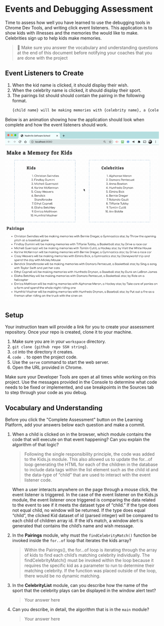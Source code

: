 # Events and Debugging Assessment

Time to assess how well you have learned to use the debugging tools in Chrome Dev Tools, and writing click event listeners. This application is to show kids with illnesses and the memories the would like to make. Celebrities sign up to help kids make memories.

> 🧨 Make sure you answer the vocabulary and understanding questions at the end of this document before notifying your coaches that you are done with the project

## Event Listeners to Create

1. When the kid name is clicked, it should display their wish.
1. When the celebrity name is clicked, it should display their sport.
1. The pairings list should should contain the pairing in the following format.
    ```html
    {child name} will be making memories with {celebrity name}, a {celebrity sport} star, by {child wish}
    ```

Below is an animation showing how the application should look when complete and how the event listeners should work.

<img src="./images/debugging-events-assessment.gif" width="700px">

## Setup

Your instruction team will provide a link for you to create your assessment repository. Once your repo is created, clone it to your machine.

1. Make sure you are in your `workspace` directory.
1. `git clone {github repo SSH string}`.
1. `cd` into the directory it creates.
1. `code .` to open the project code.
1. Use the `serve` command to start the web server.
1. Open the URL provided in Chrome.

Make sure your Developer Tools are open at all times while working on this project. Use the messages provided in the Console to determine what code needs to be fixed or implemented, and use breakpoints in the Sources tab to step through your code as you debug.

## Vocabulary and Understanding

Before you click the "Complete Assessment" button on the Learning Platform, add your answers below each question and make a commit.

1. When a child is clicked on in the browser, which module contains the code that will execute on that event happening? Can you explain the algorithm of that logic?
   > Following the single responsibility principle, the code was added to the Kids.js module. This also allowed us to update the for…of loop generating the HTML for each of the children in the database to include data tags within the list element such as the child id and the data-type of “child” that are used to interact with the event listener code. 
   
   When a user interacts anywhere on the page through a mouse click, the event listener is triggered. In the case of the event listener on the Kids.js module, the event listener once triggered is comparing the data related to the event to see if it meets the dataset type of “child.” If the type does not equal child, no window will be returned. If the type does equal “child”,  the clicked Kid dataset of id (parsed integer) will be compared to each child of children array id. If the id’s match, a window alert is generated that contains the child’s name and wish message.

2. In the **Pairings** module, why must the `findCelebrityMatch()` function be invoked inside the `for..of` loop that iterates the kids array?
   > Within the Pairings(), the for…of loop is iterating through the array of kids to find each child’s matching celebrity individually. The findCelebrityMatch() must be invoked within the loop because it requires the specific kid as a parameter to run to determine their matching celebrity. If the function was placed outside of the loop, there would be no dynamic matching.
3. In the **CelebrityList** module, can you describe how the name of the sport that the celebrity plays can be displayed in the window alert text?
   > Your answer here
4. Can you describe, in detail, the algorithm that is in the `main` module?
   > Your answer here
